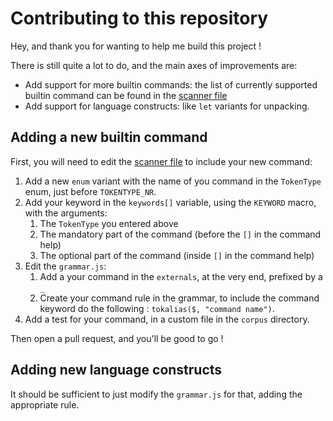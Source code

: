# Contributing to this repository

Hey, and thank you for wanting to help me build this project !

There is still quite a lot to do, and the main axes of improvements
are:

- Add support for more builtin commands: the list of currently
  supported builtin command can be found in the [scanner file]
- Add support for language constructs: like `let` variants for
  unpacking.

## Adding a new builtin command

First, you will need to edit the [scanner file] to include
your new command:

1. Add a new `enum` variant with the name of you command in the
   `TokenType` enum, just before `TOKENTYPE_NR`.
2. Add your keyword in the `keywords[]` variable, using the `KEYWORD`
   macro, with the arguments:
   1. The `TokenType` you entered above
   2. The mandatory part of the command (before the `[]` in the command help)
   3. The optional part of the command (inside `[]` in the command help)
3. Edit the `grammar.js`:
   1. Add a your command in the `externals`, at the very end, prefixed by a `_`
   2. Create your command rule in the grammar, to include the command keyword do the following : `tokalias($, "command name")`.
4. Add a test for your command, in a custom file in the `corpus`
   directory.

Then open a pull request, and you'll be good to go !

## Adding new language constructs

It should be sufficient to just modify the `grammar.js` for that,
adding the appropriate rule.

[scanner file]: ./src/scanner.c
